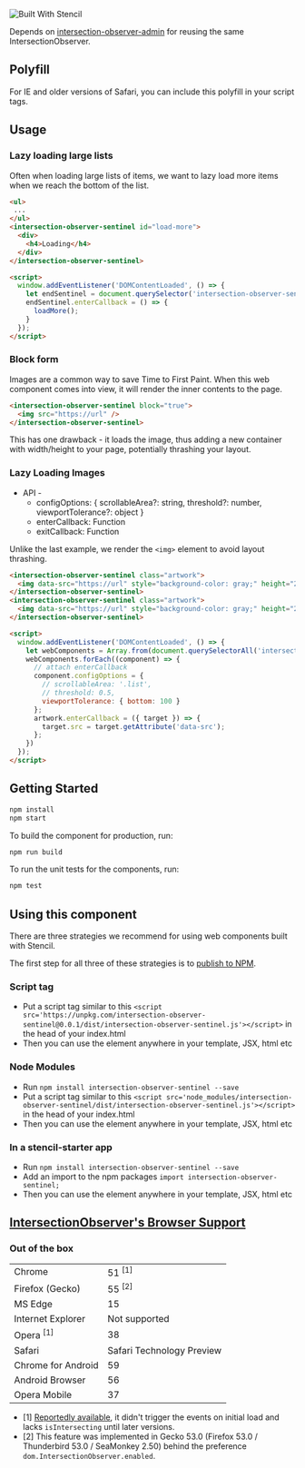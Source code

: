 ![Built With Stencil](https://img.shields.io/badge/-Built%20With%20Stencil-16161d.svg?logo=data%3Aimage%2Fsvg%2Bxml%3Bbase64%2CPD94bWwgdmVyc2lvbj0iMS4wIiBlbmNvZGluZz0idXRmLTgiPz4KPCEtLSBHZW5lcmF0b3I6IEFkb2JlIElsbHVzdHJhdG9yIDE5LjIuMSwgU1ZHIEV4cG9ydCBQbHVnLUluIC4gU1ZHIFZlcnNpb246IDYuMDAgQnVpbGQgMCkgIC0tPgo8c3ZnIHZlcnNpb249IjEuMSIgaWQ9IkxheWVyXzEiIHhtbG5zPSJodHRwOi8vd3d3LnczLm9yZy8yMDAwL3N2ZyIgeG1sbnM6eGxpbms9Imh0dHA6Ly93d3cudzMub3JnLzE5OTkveGxpbmsiIHg9IjBweCIgeT0iMHB4IgoJIHZpZXdCb3g9IjAgMCA1MTIgNTEyIiBzdHlsZT0iZW5hYmxlLWJhY2tncm91bmQ6bmV3IDAgMCA1MTIgNTEyOyIgeG1sOnNwYWNlPSJwcmVzZXJ2ZSI%2BCjxzdHlsZSB0eXBlPSJ0ZXh0L2NzcyI%2BCgkuc3Qwe2ZpbGw6I0ZGRkZGRjt9Cjwvc3R5bGU%2BCjxwYXRoIGNsYXNzPSJzdDAiIGQ9Ik00MjQuNywzNzMuOWMwLDM3LjYtNTUuMSw2OC42LTkyLjcsNjguNkgxODAuNGMtMzcuOSwwLTkyLjctMzAuNy05Mi43LTY4LjZ2LTMuNmgzMzYuOVYzNzMuOXoiLz4KPHBhdGggY2xhc3M9InN0MCIgZD0iTTQyNC43LDI5Mi4xSDE4MC40Yy0zNy42LDAtOTIuNy0zMS05Mi43LTY4LjZ2LTMuNkgzMzJjMzcuNiwwLDkyLjcsMzEsOTIuNyw2OC42VjI5Mi4xeiIvPgo8cGF0aCBjbGFzcz0ic3QwIiBkPSJNNDI0LjcsMTQxLjdIODcuN3YtMy42YzAtMzcuNiw1NC44LTY4LjYsOTIuNy02OC42SDMzMmMzNy45LDAsOTIuNywzMC43LDkyLjcsNjguNlYxNDEuN3oiLz4KPC9zdmc%2BCg%3D%3D&colorA=16161d&style=flat-square)

Depends on [intersection-observer-admin](https://github.com/snewcomer/intersection-observer-admin) for reusing the same IntersectionObserver.

## Polyfill

For IE and older versions of Safari, you can include this polyfill in your script tags.

<script src="https://polyfill.io/v3/polyfill.min.js?features=IntersectionObserver"></script>

## Usage

### Lazy loading large lists

Often when loading large lists of items, we want to lazy load more items when we reach the bottom of the list.

```html
<ul>
 ...
</ul>
<intersection-observer-sentinel id="load-more">
  <div>
    <h4>Loading</h4>
  </div>
</intersection-observer-sentinel>

<script>
  window.addEventListener('DOMContentLoaded', () => {
    let endSentinel = document.querySelector('intersection-observer-sentinel[id="load-more"]');
    endSentinel.enterCallback = () => {
      loadMore();
    }
  });
</script>
```

### Block form

Images are a common way to save Time to First Paint. When this web component comes into view, it will render the inner contents to the page.

```html
<intersection-observer-sentinel block="true">
  <img src="https://url" />
</intersection-observer-sentinel>
```

This has one drawback - it loads the image, thus adding a new container with width/height to your page, potentially thrashing your layout.

### Lazy Loading Images

  - API -
    - configOptions: { scrollableArea?: string, threshold?: number, viewportTolerance?: object }
    - enterCallback: Function
    - exitCallback: Function

Unlike the last example, we render the `<img>` element to avoid layout thrashing.

```html
<intersection-observer-sentinel class="artwork">
  <img data-src="https://url" style="background-color: gray;" height="200" width="200" />
</intersection-observer-sentinel>
<intersection-observer-sentinel class="artwork">
  <img data-src="https://url" style="background-color: gray;" height="200" width="200" />
</intersection-observer-sentinel>

<script>
  window.addEventListener('DOMContentLoaded', () => {
    let webComponents = Array.from(document.querySelectorAll('intersection-observer-sentinel'));
    webComponents.forEach((component) => {
      // attach enterCallback
      component.configOptions = {
        // scrollableArea: '.list',
        // threshold: 0.5,
        viewportTolerance: { bottom: 100 }
      };
      artwork.enterCallback = ({ target }) => {
        target.src = target.getAttribute('data-src');
      };
    })
  });
</script>
```

## Getting Started

```bash
npm install
npm start
```

To build the component for production, run:

```bash
npm run build
```

To run the unit tests for the components, run:

```bash
npm test
```


## Using this component

There are three strategies we recommend for using web components built with Stencil.

The first step for all three of these strategies is to [publish to NPM](https://docs.npmjs.com/getting-started/publishing-npm-packages).

### Script tag

- Put a script tag similar to this `<script src='https://unpkg.com/intersection-observer-sentinel@0.0.1/dist/intersection-observer-sentinel.js'></script>` in the head of your index.html
- Then you can use the element anywhere in your template, JSX, html etc

### Node Modules
- Run `npm install intersection-observer-sentinel --save`
- Put a script tag similar to this `<script src='node_modules/intersection-observer-sentinel/dist/intersection-observer-sentinel.js'></script>` in the head of your index.html
- Then you can use the element anywhere in your template, JSX, html etc

### In a stencil-starter app
- Run `npm install intersection-observer-sentinel --save`
- Add an import to the npm packages `import intersection-observer-sentinel;`
- Then you can use the element anywhere in your template, JSX, html etc

## [**IntersectionObserver**'s Browser Support](https://platform-status.mozilla.org/)

### Out of the box

<table>
    <tr>
        <td>Chrome</td>
        <td>51 <sup>[1]</sup></td>
    </tr>
    <tr>
        <td>Firefox (Gecko)</td>
        <td>55 <sup>[2]</sup></td>
    </tr>
    <tr>
        <td>MS Edge</td>
        <td>15</td>
    </tr>
    <tr>
        <td>Internet Explorer</td>
        <td>Not supported</td>
    </tr>
    <tr>
        <td>Opera <sup>[1]</sup></td>
        <td>38</td>
    </tr>
    <tr>
        <td>Safari</td>
        <td>Safari Technology Preview</td>
    </tr>
    <tr>
        <td>Chrome for Android</td>
        <td>59</td>
    </tr>
    <tr>
        <td>Android Browser</td>
        <td>56</td>
    </tr>
    <tr>
        <td>Opera Mobile</td>
        <td>37</td>
    </tr>
</table>

* [1] [Reportedly available](https://www.chromestatus.com/features/5695342691483648), it didn't trigger the events on initial load and lacks `isIntersecting` until later versions.
* [2] This feature was implemented in Gecko 53.0 (Firefox 53.0 / Thunderbird 53.0 / SeaMonkey 2.50) behind the preference `dom.IntersectionObserver.enabled`.

